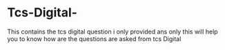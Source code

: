 # Tcs-Digital-
This contains the tcs digital question i only provided ans only
this will help you to know how are the questions are asked from tcs Digital
